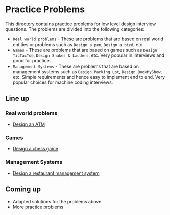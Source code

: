 # Practice Problems

This directory contains practice problems for low level design interview questions. The problems are divided into the following categories:
* `Real world problems` - These are problems that are based on real world entities or problems such as `Design a pen`, `Design a bird`, etc.
* `Games` - These are problems that are based on games such as `Design TicTacToe`, `Design Snakes & Ladders`, etc. Very popular in interviews and good for practice.
* `Management Systems` - These are problems that are based on management systems such as `Design Parking Lot`, `Design BookMyShow`, etc. Simple requirements and hence easy to implement end to end. Very popular choices for machine coding interviews.

## Line up

### Real world problems
* [Design an ATM](01-design-atm.md)

### Games
* [Design a chess game](02-design-chess-game.md)

### Management Systems
* [Design a restaurant management system](03-design-restaurant-management-system.md)

## Coming up
* Adapted solutions for the problems above
* More practice problems

